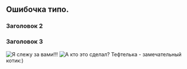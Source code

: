 ## Ошибочка типо.
### Заголовок 2
### Заголовок 3
![Я слежу за вами!!!](https://buzulukmedia.ru/wp-content/uploads/2020/06/162-2.jpg)
![А кто это сделал?](https://s00.yaplakal.com/pics/pics_original/3/6/6/14959663.jpg)
Тефтелька - замечательный котик:)